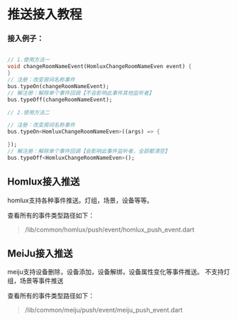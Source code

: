 # 推送接入教程

### 接入例子：
```dart

// 1.使用方法一
void changeRoomNameEvent(HomluxChangeRoomNameEven event) {
}
// 注册：改变房间名称事件
bus.typeOn(changeRoomNameEvent);
// 解注册：解除单个事件回调【不会影响此事件其他监听者】
bus.typeOff(changeRoomNameEvent);

// 2.使用方法二

// 注册：改变房间名称事件
bus.typeOn<HomluxChangeRoomNameEven>((args) => {

});
// 解注册：解除单个事件回调【会影响此事件监听者，全部都清空】
bus.typeOff<HomluxChangeRoomNameEven>();
```

## Homlux接入推送

homlux支持各种事件推送。灯组，场景，设备等等。

查看所有的事件类型路径如下：
> /lib/common/homlux/push/event/homlux_push_event.dart

## MeiJu接入推送

meiju支持设备删除，设备添加，设备解绑，设备属性变化等事件推送。
不支持灯组，场景等事件推送

查看所有的事件类型路径如下：
> /lib/common/meiju/push/event/meiju_push_event.dart


